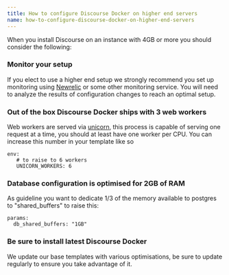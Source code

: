 ```yaml
---
title: How to configure Discourse Docker on higher end servers
name: how-to-configure-discourse-docker-on-higher-end-servers
---
```


When you install Discourse on an instance with 4GB or more you should consider the following:

### Monitor your setup

If you elect to use a higher end setup we strongly recommend you set up monitoring using [Newrelic][1] or some other monitoring service. You will need to analyze the results of configuration changes to reach an optimal setup.

### Out of the box Discourse Docker ships with 3 web workers

Web workers are served via [unicorn][2], this process is capable of serving one request at a time, you should at least have one worker per CPU. You can increase this number in your template like so

```
env: 
   # to raise to 6 workers 
   UNICORN_WORKERS: 6
```

### Database configuration is optimised for 2GB of RAM 

As guideline you want to dedicate 1/3 of the memory available to postgres to "shared_buffers" to raise this:

```
params:
  db_shared_buffers: "1GB"
```

### Be sure to install latest Discourse Docker

We update our base templates with various optimisations, be sure to update regularly to ensure you take advantage of it.

  [1]: https://meta.discourse.org/t/newrelic-plugin/12986
  [2]: http://unicorn.bogomips.org/